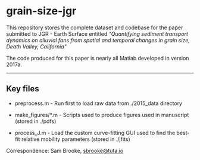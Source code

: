 # grain-size-jgr

This repository stores the complete dataset and codebase for the paper submitted to JGR - Earth Surface entitled *"Quantifying sediment transport dynamics on alluvial fans from spatial and temporal changes in grain size, Death Valley, California"*

The code produced for this paper is nearly all Matlab developed in version 2017a.

<hr>

## Key files

* preprocess.m - Run first to load raw data from ./2015_data directory

* make_figures/*.m - Scripts used to produce figures used in manuscript (stored in ./pdfs)

* process_J.m - Load the custom curve-fitting GUI used to find the best-fit relative mobility parameters (stored in ./jfits)

Correspondence: Sam Brooke, sbrooke@tuta.io
